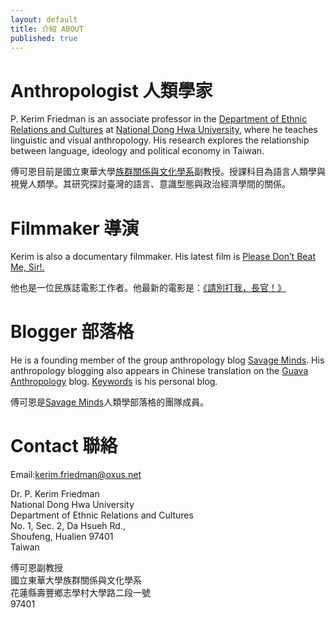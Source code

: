 ```yaml
---
layout: default
title: 介紹 ABOUT
published: true
---
```


<!-- You can edit this whole page, remove it, or use it as basis for any non-post pages you have. -->
# Anthropologist 人類學家

P\. Kerim Friedman is an associate professor in the [Department of Ethnic Relations and Cultures](http://www.erc.ndhu.edu.tw/) at [National Dong Hwa University](http://www.ndhu.edu.tw/bin/home.php?Lang=en), where he teaches linguistic and visual anthropology. His research explores the relationship between language, ideology and political economy in Taiwan. 

傅可恩目前是國立東華大學[族群關係與文化學系](http://www.erc.ndhu.edu.tw/)副教授。授課科目為語言人類學與視覺人類學。其研究探討臺灣的語言、意識型態與政治經濟學間的關係。

# Filmmaker 導演

Kerim is also a documentary filmmaker. His latest film is [Please Don’t Beat Me, Sir!.](http://dontbeatmesir.com/) 

他也是一位民族誌電影工作者。他最新的電影是：[《請別打我，長官！》](http://dontbeatmesir.com/)

# Blogger 部落格

He is a founding member of the group anthropology blog [Savage Minds](http://savageminds.org/). His anthropology blogging also appears in Chinese translation on the [Guava Anthropology](http://guavanthropology.tw/author/傅可恩（Kerim%20Friedman）) blog. [Keywords](http://keywords.oxus.net) is his personal blog.

傅可恩是[Savage Minds](http://savageminds.org/)人類學部落格的團隊成員。

# Contact 聯絡

Email:[kerim.friedman@oxus.net](mailto:kerim.friedman@oxus.net)  

Dr. P. Kerim Friedman  
National Dong Hwa University  
Department of Ethnic Relations and Cultures  
No. 1, Sec. 2, Da Hsueh Rd.,  
Shoufeng, Hualien 97401  
Taiwan  

傅可恩副教授  
國立東華大學族群關係與文化學系  
花蓮縣壽豐鄉志學村大學路二段一號  
97401